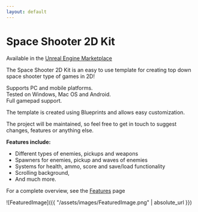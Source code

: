 ```yaml
---
layout: default
---
```


# Space Shooter 2D Kit

Available in the [Unreal Engine Marketplace](https://www.unrealengine.com/marketplace/space-shooter-2d-kit)

The Space Shooter 2D Kit is an easy to use template for creating top down space shooter type of games in 2D!

Supports PC and mobile platforms.  
Tested on Windows, Mac OS and Android.  
Full gamepad support. 

The template is created using Blueprints and allows easy customization.
 
The project will be maintained, so feel free to get in touch to suggest changes, features or anything else.

__Features include:__ 

- Different types of enemies, pickups and weapons   
- Spawners for enemies, pickup and waves of enemies  
- Systems for health, ammo, score and save/load functionality
- Scrolling background,
- And much more.

For a complete overview, see the [Features](https://gracesgames.github.io/SpaceShooter2DKit/features/) page

![FeaturedImage]({{ "/assets/images/FeaturedImage.png" | absolute_url }})